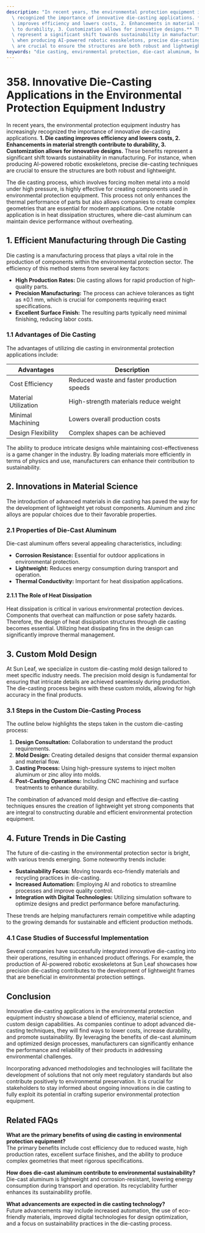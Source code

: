 ```yaml
---
description: "In recent years, the environmental protection equipment industry has increasingly\
  \ recognized the importance of innovative die-casting applications. **1. Die casting\
  \ improves efficiency and lowers costs, 2. Enhancements in material strength contribute\
  \ to durability, 3. Customization allows for innovative designs.** These benefits\
  \ represent a significant shift towards sustainability in manufacturing. For instance,\
  \ when producing AI-powered robotic exoskeletons, precise die-casting techniques\
  \ are crucial to ensure the structures are both robust and lightweight. "
keywords: "die casting, environmental protection, die-cast aluminum, heat dissipation efficiency"
---
```

# 358. Innovative Die-Casting Applications in the Environmental Protection Equipment Industry

In recent years, the environmental protection equipment industry has increasingly recognized the importance of innovative die-casting applications. **1. Die casting improves efficiency and lowers costs, 2. Enhancements in material strength contribute to durability, 3. Customization allows for innovative designs.** These benefits represent a significant shift towards sustainability in manufacturing. For instance, when producing AI-powered robotic exoskeletons, precise die-casting techniques are crucial to ensure the structures are both robust and lightweight. 

The die casting process, which involves forcing molten metal into a mold under high pressure, is highly effective for creating components used in environmental protection equipment. This process not only enhances the thermal performance of parts but also allows companies to create complex geometries that are essential for modern applications. One notable application is in heat dissipation structures, where die-cast aluminum can maintain device performance without overheating.

## 1. Efficient Manufacturing through Die Casting

Die casting is a manufacturing process that plays a vital role in the production of components within the environmental protection sector. The efficiency of this method stems from several key factors:

- **High Production Rates:** Die casting allows for rapid production of high-quality parts.
- **Precision Manufacturing:** The process can achieve tolerances as tight as ±0.1 mm, which is crucial for components requiring exact specifications.
- **Excellent Surface Finish:** The resulting parts typically need minimal finishing, reducing labor costs.

### 1.1 Advantages of Die Casting

The advantages of utilizing die casting in environmental protection applications include:

| **Advantages**          | **Description**                              |
|------------------------|----------------------------------------------|
| Cost Efficiency        | Reduced waste and faster production speeds   |
| Material Utilization   | High-strength materials reduce weight       |
| Minimal Machining      | Lowers overall production costs              |
| Design Flexibility     | Complex shapes can be achieved               |

The ability to produce intricate designs while maintaining cost-effectiveness is a game changer in the industry. By loading materials more efficiently in terms of physics and use, manufacturers can enhance their contribution to sustainability.

## 2. Innovations in Material Science

The introduction of advanced materials in die casting has paved the way for the development of lightweight yet robust components. Aluminum and zinc alloys are popular choices due to their favorable properties.

### 2.1 Properties of Die-Cast Aluminum

Die-cast aluminum offers several appealing characteristics, including:

- **Corrosion Resistance:** Essential for outdoor applications in environmental protection.
- **Lightweight:** Reduces energy consumption during transport and operation.
- **Thermal Conductivity:** Important for heat dissipation applications.

#### 2.1.1 The Role of Heat Dissipation

Heat dissipation is critical in various environmental protection devices. Components that overheat can malfunction or pose safety hazards. Therefore, the design of heat dissipation structures through die casting becomes essential. Utilizing heat dissipating fins in the design can significantly improve thermal management.

## 3. Custom Mold Design

At Sun Leaf, we specialize in custom die-casting mold design tailored to meet specific industry needs. The precision mold design is fundamental for ensuring that intricate details are achieved seamlessly during production. The die-casting process begins with these custom molds, allowing for high accuracy in the final products.

### 3.1 Steps in the Custom Die-Casting Process

The outline below highlights the steps taken in the custom die-casting process:

1. **Design Consultation:** Collaboration to understand the product requirements.
2. **Mold Design:** Creating detailed designs that consider thermal expansion and material flow.
3. **Casting Process:** Using high-pressure systems to inject molten aluminum or zinc alloy into molds.
4. **Post-Casting Operations:** Including CNC machining and surface treatments to enhance durability.

The combination of advanced mold design and effective die-casting techniques ensures the creation of lightweight yet strong components that are integral to constructing durable and efficient environmental protection equipment.

## 4. Future Trends in Die Casting

The future of die-casting in the environmental protection sector is bright, with various trends emerging. Some noteworthy trends include:

- **Sustainability Focus:** Moving towards eco-friendly materials and recycling practices in die-casting.
- **Increased Automation:** Employing AI and robotics to streamline processes and improve quality control.
- **Integration with Digital Technologies:** Utilizing simulation software to optimize designs and predict performance before manufacturing.

These trends are helping manufacturers remain competitive while adapting to the growing demands for sustainable and efficient production methods. 

### 4.1 Case Studies of Successful Implementation

Several companies have successfully integrated innovative die-casting into their operations, resulting in enhanced product offerings. For example, the production of AI-powered robotic exoskeletons at Sun Leaf showcases how precision die-casting contributes to the development of lightweight frames that are beneficial in environmental protection settings.

## Conclusion

Innovative die-casting applications in the environmental protection equipment industry showcase a blend of efficiency, material science, and custom design capabilities. As companies continue to adopt advanced die-casting techniques, they will find ways to lower costs, increase durability, and promote sustainability. By leveraging the benefits of die-cast aluminum and optimized design processes, manufacturers can significantly enhance the performance and reliability of their products in addressing environmental challenges.

Incorporating advanced methodologies and technologies will facilitate the development of solutions that not only meet regulatory standards but also contribute positively to environmental preservation. It is crucial for stakeholders to stay informed about ongoing innovations in die casting to fully exploit its potential in crafting superior environmental protection equipment.

## Related FAQs

**What are the primary benefits of using die casting in environmental protection equipment?**  
The primary benefits include cost efficiency due to reduced waste, high production rates, excellent surface finishes, and the ability to produce complex geometries that meet rigorous specifications.

**How does die-cast aluminum contribute to environmental sustainability?**  
Die-cast aluminum is lightweight and corrosion-resistant, lowering energy consumption during transport and operation. Its recyclability further enhances its sustainability profile.

**What advancements are expected in die casting technology?**  
Future advancements may include increased automation, the use of eco-friendly materials, improved digital technologies for design optimization, and a focus on sustainability practices in the die-casting process.
